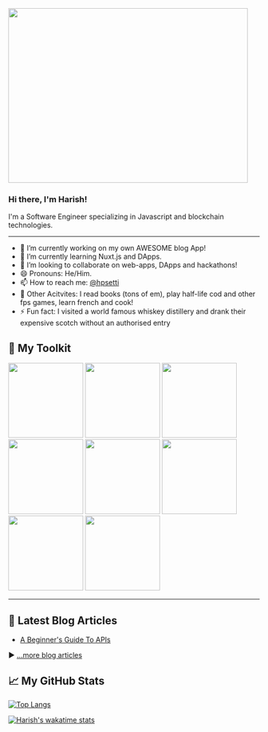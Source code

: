 <img src="https://media.giphy.com/media/Wj7lNjMNDxSmc/giphy.gif" width=480px height=350px />
                                                                          


### Hi there, I'm Harish!

I'm a Software Engineer specializing in Javascript and blockchain technologies.


---

- 🔭 I’m currently working on my own AWESOME blog App!
- 🌱 I’m currently learning Nuxt.js and DApps.
- 👯 I’m looking to collaborate on web-apps, DApps and hackathons!
- 😄 Pronouns: He/Him.
- 📫 How to reach me: [@hpsetti](https://dev.to/hpsetti)
- 🤹 Other Acitvites: I read books (tons of em), play half-life cod and other fps games, learn french and cook!
- ⚡ Fun fact: I visited a world famous whiskey distillery and drank their expensive scotch without an authorised entry

## 🧰 My Toolkit

<img src="https://cdn.worldvectorlogo.com/logos/html5.svg" width=150px height=150px />  <img src="https://cdn.worldvectorlogo.com/logos/css-5.svg" width=150px height=150px />  <img src="https://cdn.worldvectorlogo.com/logos/logo-javascript.svg" width=150px height=150px /> <img src="https://cdn.worldvectorlogo.com/logos/react-2.svg" width=150px height=150px /> <img src="https://cdn.worldvectorlogo.com/logos/vue-9.svg" width=150px height=150px /> <img src="https://cdn.worldvectorlogo.com/logos/mongodb.svg" width=150px height=150px /> <img src="https://cdn.worldvectorlogo.com/logos/nodejs-1.svg" width=150px height=150px /> <img src="https://cdn.worldvectorlogo.com/logos/sass-1.svg" width=150px height=150px />

---

## 📘 Latest Blog Articles

<!-- BLOG-POST-LIST:START -->
- [A Beginner's Guide To APIs](https://dev.to/hpsetti/a-begineer-s-guide-to-apis-4b4d)
<!-- BLOG-POST-LIST:END -->

▶ [...more blog articles](https://dev.to/hpsetti)


## &#x1f4c8; My GitHub Stats

[![Top Langs](https://github-readme-stats.vercel.app/api/top-langs/?username=hpsetti&hide=java&theme=dracula)](https://github.com/anuraghazra/github-readme-stats)

<!--[![Harish's GitHub stats](https://github-readme-stats.vercel.app/api?username=hpsetti&theme=dracula)](https://github.com/anuraghazra/github-readme-stats) -->

[![Harish's wakatime stats](https://github-readme-stats.vercel.app/api/wakatime?username=hpsetti)](https://github.com/anuraghazra/github-readme-stats)
